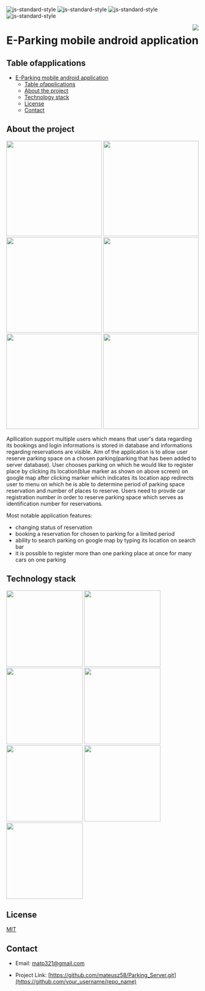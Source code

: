 

![js-standard-style](https://img.shields.io/badge/code%20style-Google_Style-brightgreen.svg?style=flat)
![js-standard-style](https://img.shields.io/badge/build-passing-green)
![js-standard-style](https://img.shields.io/badge/release-v1.0.0-blue)
![js-standard-style](https://img.shields.io/badge/license-MIT-green)


<img src="https://i.ibb.co/C8W65x9/Screenshot-6.png" widththe  = 200 align="right" />

# E-Parking mobile android application
## Table ofapplications
- [E-Parking mobile android application](#e-parking-mobile-android-application)
  - [Table ofapplications](#table-ofapplications)
  - [About the project](#about-the-project)
  - [Technology stack](#technology-stack)
  - [License](#license)
  - [Contact](#contact)

## About the project

<img src="https://i.ibb.co/DM1w8cB/map.png" width=250> 
<img src="https://i.ibb.co/GTDhbT8/login.png" width=250>
<img src="https://i.ibb.co/mqV7HZw/reservation-list.png" width=250>
<img src="https://ibb.co/cL7HbvG.png" width=250>
<img src="https://i.ibb.co/XYbhdLG/reset.png" width=250>
<img src="https://i.ibb.co/TLFSKTV/car-reservations.png" width=250>

Apllication support multiple users which means that user's data regarding its bookings and login informations is stored in database and informations regarding reservations are visible. Aim of the application is to allow user reserve parking space on a chosen parking(parking that has been added to server database). User chooses parking on which he would like to register place by clicking its location(blue marker as shown on above screen) on google map after clicking marker which indicates its location app redirects user to menu on which he is able to determine period of parking space reservation and number of places to reserve. Users need to provde car registration number in order to reserve parking space which serves as identification number for reservations.


Most notable application features:
* changing status of reservation
* booking a reservation for chosen to parking for a limited period
* ability to search parking on google map by typing its location on search bar
* it is possible to register more than one parking place at once for many cars on one parking 

## Technology stack

<img src="httpsvirtualrg/junit4/images/junit5-banner.png" width="200">
<img src="https://jules-grospeiller.fr/media/logo_competences/lang/json.png" width="200">
<img src="https://i.ibb.co/J7j05yt/google-Maps.png" width="200">
<img src="https://i.ibb.co/N2swTHR/okhttp3.png" width="200">
<img src="https://i.ibb.co/3Tvsqht/retrofit.png" width="200">
<img src="https://i.ibb.co/nsrX6TN/android.png" width="200">
<img src="https://idroot.us/wp-content/uploads/2018/11/gradle-logo.png" width="200">

<!-- USAGE EXAMPLES -->

## License

[MIT](https://tldrlegal.com/license/mit-license)

## Contact

  - Email:  matp321@gmail.com

- Project Link: [https://github.com/mateusz58/Parking_Server.git](https://github.com/your_username/repo_name)

